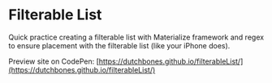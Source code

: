 # Filterable List

Quick practice creating a filterable list with Materialize framework and regex to ensure placement with the filterable list (like your iPhone does). 

Preview site on CodePen: [https://dutchbones.github.io/filterableList/](https://dutchbones.github.io/filterableList/)